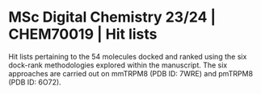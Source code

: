 # MSc Digital Chemistry 23/24 | CHEM70019 | Hit lists
Hit lists pertaining to the 54 molecules docked and ranked using the six dock-rank methodologies explored within the manuscript. The six approaches are carried out on mmTRPM8 (PDB ID: 7WRE) and pmTRPM8 (PDB ID: 6O72).

